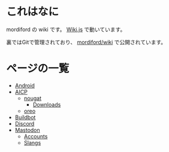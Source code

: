 <!-- TITLE: Home -->
<!-- SUBTITLE: Home of mordiford Wiki -->

# これはなに

mordiford の wiki です。 [Wiki.js](https://wiki.js.org/) で動いています。

裏ではGitで管理されており、 [mordiford/wiki](https://github.com/mordiford/wiki) で公開されています。

# ページの一覧

* [Android](/android)
* [AICP](/aicp)
	* [nougat](/aicp/nougat)
		* [Downloads](/aicp/nougat/downloads)
	* [oreo](/aicp/oreo)
* [Buildbot](/buildbot)
* [Discord](/discord)
* [Mastodon](/mastodon)
	* [Accounts](/mastodon/accounts)
	* [Slangs](/mastodon/slangs)